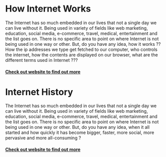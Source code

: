 # How Internet Works

The Internet has so much embedded in our lives that not a single day we can live without it. Being used in variety of fields like web marketing, education, social media, e-commerce, travel, medical, entertainment and the list goes on. There is no specific area to point on where Internet is not being used in one way or other.
But, do you have any idea, how it works ?? How the ip addresses we type get fetched to our computer, who controls the internet, how the contents are displayed on our browser, what are the different terms used in Internet ???

#### [Check out website to find out more](https://vk536.github.io/HowInternetWork/index.html)

# Internet History

The Internet has so much embedded in our lives that not a single day we can live without it. Being used in variety of fields like web marketing, education, social media, e-commerce, travel, medical, entertainment and the list goes on. 
There is no specific area to point on where Internet is not being used in one way or other. But, do you have any idea, when it all started and how quickly it has become bigger, faster, more social, more pervasive and more all-consuming ?

#### [Check out website to find out more](https://vk536.github.io/HowInternetWork/InternetHistory/index.html)